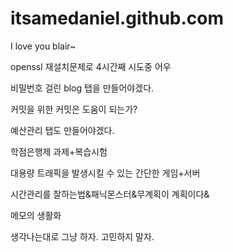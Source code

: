 # itsamedaniel.github.com
I love you blair~

openssl 재설치문제로 4시간째 시도중 어우

비밀번호 걸린 blog 탭을 만들어야겠다.

커밋을 위한 커밋은 도움이 되는가?

예산관리 탭도 만들어야겠다.

학점은행제 과제+복습시험

대용량 트래픽을 발생시킬 수 있는 간단한 게임+서버

시간관리를 잘하는법&패닉몬스터&무계획이 계획이다&

메모의 생활화

생각나는대로 그냥 하자. 고민하지 말자.
